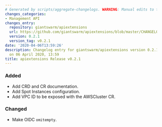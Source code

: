 ```yaml
---
# Generated by scripts/aggregate-changelogs. WARNING: Manual edits to this files will be overwritten.
changes_categories:
- Management API
changes_entry:
  repository: giantswarm/apiextensions
  url: https://github.com/giantswarm/apiextensions/blob/master/CHANGELOG.md#021---2020-04-06
  version: 0.2.1
  version_tag: v0.2.1
date: '2020-04-06T13:59:26'
description: Changelog entry for giantswarm/apiextensions version 0.2.1, published
  on 06 April 2020, 13:59
title: apiextensions Release v0.2.1
---
```


### Added
- Add CRD and CR documentation.
- Add Spot Instances configuration.
- Add VPC ID to be exposed with the AWSCluster CR.
### Changed
- Make OIDC `omitempty`.
